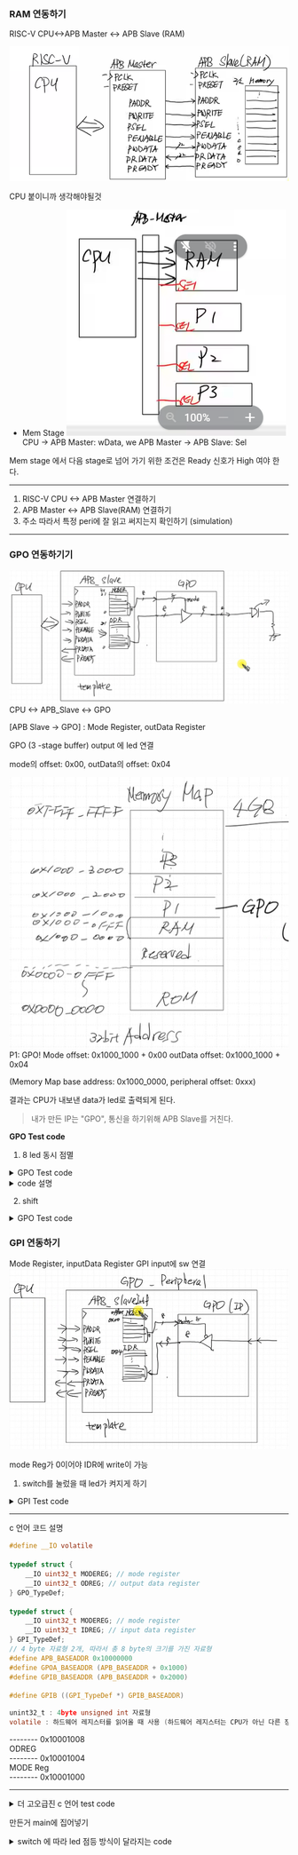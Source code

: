 ### RAM 연동하기

RISC-V CPU<->APB Master <-> APB Slave (RAM)

![](schematic.png)


CPU 붙이니까 생각해야될것
- Mem Stage
![](image.png)
CPU -> APB Master: wData, we
APB Master -> APB Slave: Sel

Mem stage 에서 다음 stage로 넘어 가기 위한 조건은 Ready 신호가 High 여야 한다.


---

1. RISC-V CPU <-> APB Master 연결하기
2. APB Master <-> APB Slave(RAM) 연결하기
3. 주소 따라서 특정 peri에 잘 읽고 써지는지 확인하기 (simulation)

---

### GPO 연동하기기
![](img.png)
CPU <-> APB_Slave <-> GPO

[APB Slave -> GPO] : Mode Register, outData Register

GPO (3 -stage buffer) output 에 led 연결

mode의 offset: 0x00,
outData의 offset: 0x04

![](img2.png)
P1: GPO!
Mode offset: 0x1000_1000 + 0x00
outData offset: 0x1000_1000 + 0x04

(Memory Map base address: 0x1000_0000, peripheral offset: 0xxx)

결과는 CPU가 내보낸 data가 led로 출력되게 된다.

> 내가 만든 IP는 "GPO", 통신을 하기위해 APB Slave를 거친다.


**GPO Test code** 
1. 8 led 동시 점멸

<details>
<summary>GPO Test code</summary>

```c
#include <stdint.h>
#define GPOA_BASEADDR 0x10001000
#define GPOA_MODEREG *(uint32_t *)(GPOA_BASEADDR + 0x00)
#define GPOA_ODREG *(uint32_t *)(GPOA_BASEADDR + 0x04)
void delay(int n);

int main(){
    GPOA_MODEREG  = 0xff;

    while (1){
        GPOA_ODREG = 0xff;
        delay(500);
        GPOA_ODREG = 0x00;
        delay(500);
    }
    return 0;
}


void delay(int n)
{
    uint32_t temp = 0;
    for(int i=0; i<n; i++){
        for (int j=0; j< 1000; j++){
            temp++;
        }
    }
}
```
</details>

<details>
<summary>code 설명</summary>

```c
uint32_t : unsigned int 자료형
* : casting, 수식하는 값이 주소임을 알려줌
*(uint32_t *)(GPOA_BASEADDR + 0x00) : GPOA_BASEADDR + 0x00 주소에 있는 값을 읽어옴 (주소에 *이 붙었으니까 값임)
```
</details>

2. shift

<details>
<summary>GPO Test code</summary>

```c
#include <stdint.h>
#define GPOA_BASEADDR 0x10001000
#define GPOA_MODEREG *(uint32_t *)(GPOA_BASEADDR + 0x00)
#define GPOA_ODREG *(uint32_t *)(GPOA_BASEADDR + 0x04)
void delay(int n);

int main(){
    GPOA_MODEREG  = 0xff;

    while (1){
        GPOA_ODREG = (GPOA_ODREG<<1) | (GPOA_ODREG >>7);
        delay(500);
    }
    return 0;
}


void delay(int n)
{
    uint32_t temp = 0;
    for(int i=0; i<n; i++){
        for (int j=0; j< 1000; j++){
            temp++;
        }
    }
}
```
</details>


### GPI 연동하기
Mode Register, inputData Register
GPI input에 sw 연결
![](img3.png)

mode Reg가 0이어야 IDR에 write이 가능

1. switch를 눌렀을 때 led가 켜지게 하기

<details>
<summary>GPI Test code</summary>

```c
#include <stdint.h>
#define APB_BASEADDR 0x10000000
#define GPOA_BASEADDR (APB_BASEADDR + 0x1000)
#define GPIB_BASEADDR (APB_BASEADDR + 0x2000)

#define GPOA_MODEREG *(uint32_t *)(GPOA_BASEADDR + 0x00)
#define GPOA_ODREG *(uint32_t *)(GPOA_BASEADDR + 0x04)
#define GPIB_MODEREG *(uint32_t *)(GPIB_BASEADDR + 0x00)
#define GPIB_IDREG *(uint32_t *)(GPIB_BASEADDR + 0x04)


void delay(int n);

int main(){
    GPOA_MODEREG  = 0xff;
    GPIB_MODEREG = 0x00;
    while (1){
        GPOA_ODREG = GPIB_IDREG;
        delay(500);
    }
    return 0;
}


void delay(int n)
{
    uint32_t temp = 0;
    for(int i=0; i<n; i++){
        for (int j=0; j< 1000; j++){
            temp++;
        }
    }
}
```

</details>


------
c 언어 코드 설명

```c
#define __IO volatile

typedef struct {
    __IO uint32_t MODEREG; // mode register
    __IO uint32_t ODREG; // output data register
} GPO_TypeDef;

typedef struct {
    __IO uint32_t MODEREG; // mode register
    __IO uint32_t IDREG; // input data register
} GPI_TypeDef;
// 4 byte 자료형 2개, 따라서 총 8 byte의 크기를 가진 자료형
#define APB_BASEADDR 0x10000000
#define GPOA_BASEADDR (APB_BASEADDR + 0x1000)
#define GPIB_BASEADDR (APB_BASEADDR + 0x2000)

#define GPIB ((GPI_TypeDef *) GPIB_BASEADDR)

```

```c
unint32_t : 4byte unsigned int 자료형
volatile : 하드웨어 레지스터를 읽어올 때 사용 (하드웨어 레지스터는 CPU가 아닌 다른 장치에서 값을 바꿀 수 있음)
```


-------- 0x10001008  
ODREG  
-------- 0x10001004  
MODE Reg  
-------- 0x10001000  


------

<details>
<summary>더 고오급진 c 언어 test code</summary>

```c
#include <stdint.h>
#define __IO volatile 
// volatile: 컴파일러한테 최적화하지 말아라는 뜻

//사용자 정의 자료형
typedef struct {
    __IO uint32_t MODER;
    __IO uint32_t ODR;
}GPO_TypeDef;

typedef struct {
    __IO uint32_t MODER;
    __IO uint32_t IDR;
}GPI_TypeDef;

#define APB_BASEADDR 0x10000000
#define GPOA_BASEADDR (APB_BASEADDR + 0x1000)
#define GPIB_BASEADDR (APB_BASEADDR + 0x2000)

#define GPOA ((GPO_TypeDef *) GPOA_BASEADDR)
//GPOA_BASEADDR은 그냥 쓰면 숫자에 불과, 
//casting(*) 해줌으로써 주소를 의미하는 숫자임을 알려줌
//(GPO_TypeDef)는 자료형

#define GPIB ((GPI_TypeDef *) GPOA_BASEADDR)

#define GPOA_MODER *(uint32_t *)(GPOA_BASEADDR + 0x00)
#define GPOA_ODR *(uint32_t *)(GPOA_BASEADDR + 0x04)
#define GPIB_MODER *(uint32_t *)(GPIB_BASEADDR + 0x00)
#define GPIB_IDR *(uint32_t *)(GPIB_BASEADDR + 0x04)

void LED_init(GPO_TypeDef *GPOx);
void LED_write(GPO_TypeDef *GPOx, uint32_t data);
void Switch_init(GPI_TypeDef *GPIx);
uint32_t Switch_read(GPI_TypeDef *GPIx);


void delay(int n);

int main(){
    GPOA -> MODER = 0xff;
    GPIB -> MODER = 0x00;
//    GPOA_MODEREG  = 0xff;
//    GPIB_MODEREG = 0x00;
    while (1){
        GPOA -> ODR = GPIB -> IDR;
//        GPOA_ODREG = GPIB_IDREG;
//        delay(500);
    }
    return 0;
}


void delay(int n)
{
    uint32_t temp = 0;
    for(int i=0; i<n; i++){
        for (int j=0; j< 1000; j++){
            temp++;
        }
    }
}


void LED_init(GPO_TypeDef *GPOx){
    GPOx -> MODER = 0xff;
}


void LED_write(GPO_TypeDef *GPOx, uint32_t data){
    GPOx -> ODR = data;
}

void Switch_init(GPI_TypeDef *GPIx){
    GPIx-> MODER = 0x00;
}
uint32_t Switch_read(GPI_TypeDef *GPIx){
    return GPIx -> IDR;
}
```
</details>

만든거 main에 집어넣기

<details>
<summary> switch 에 따라 led 점등 방식이 달라지는 code </summary>

```c
#include <stdint.h>
#define __IO volatile 
// volatile: 컴파일러한테 최적화하지 말아라는 뜻

//사용자 정의 자료형
typedef struct {
    __IO uint32_t MODER;
    __IO uint32_t ODR;
}GPO_TypeDef;

typedef struct {
    __IO uint32_t MODER;
    __IO uint32_t IDR;
}GPI_TypeDef;

#define APB_BASEADDR 0x10000000
#define GPOA_BASEADDR (APB_BASEADDR + 0x1000)
#define GPIB_BASEADDR (APB_BASEADDR + 0x2000)

#define GPOA ((GPO_TypeDef *) GPOA_BASEADDR)
//GPOA_BASEADDR은 그냥 쓰면 숫자에 불과, 
//casting(*) 해줌으로써 주소를 의미하는 숫자임을 알려줌
//(GPO_TypeDef)는 자료형

#define GPIB ((GPI_TypeDef *) GPOA_BASEADDR)

#define GPOA_MODER *(uint32_t *)(GPOA_BASEADDR + 0x00)
#define GPOA_ODR *(uint32_t *)(GPOA_BASEADDR + 0x04)
#define GPIB_MODER *(uint32_t *)(GPIB_BASEADDR + 0x00)
#define GPIB_IDR *(uint32_t *)(GPIB_BASEADDR + 0x04)

void LED_init(GPO_TypeDef *GPOx);
void LED_write(GPO_TypeDef *GPOx, uint32_t data);
void Switch_init(GPI_TypeDef *GPIx);
uint32_t Switch_read(GPI_TypeDef *GPIx);


void delay(int n);

int main(){
    LED_init(GPOA);
    Switch_init(GPIB);

    uint32_t temp;
    uint32_t one =1;

    while (1){
        temp=Switch_read(GPIB);
        if (temp & (1 <<0)){
            LED_write(GPOA,temp);
        }
        else if (temp & (1<<1)){
            LED_write(GPOA, one);
            one = (one <<1) | (one >> 7);
            delay(500);
        }else if (temp & (1 <<2)){
            LED_write(GPOA, one);
            one = (one >>1) | (one << 7);
            delay(500);
        } else {
            LED_write(GPOA, 0xff);
            delay(500);
            LED_write(GPOA, 0x00);
            delay(500);
        }
//        delay(500);
    }
    return 0;
}


void delay(int n)
{
    uint32_t temp = 0;
    for(int i=0; i<n; i++){
        for (int j=0; j< 1000; j++){
            temp++;
        }
    }
}


void LED_init(GPO_TypeDef *GPOx){
    GPOx -> MODER = 0xff;
}


void LED_write(GPO_TypeDef *GPOx, uint32_t data){
    GPOx -> ODR = data;
}

void Switch_init(GPI_TypeDef *GPIx){
    GPIx-> MODER = 0x00;
}
uint32_t Switch_read(GPI_TypeDef *GPIx){
    return GPIx -> IDR;
}
```

</details>